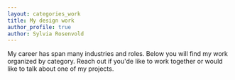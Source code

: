 ```yaml
---
layout: categories_work
title: My design work
author_profile: true
author: Sylvia Rosenvold
---
```


My career has span many industries and roles. Below you will find my work organized by category. Reach out if you'de like to work together or would like to talk about one of my projects.